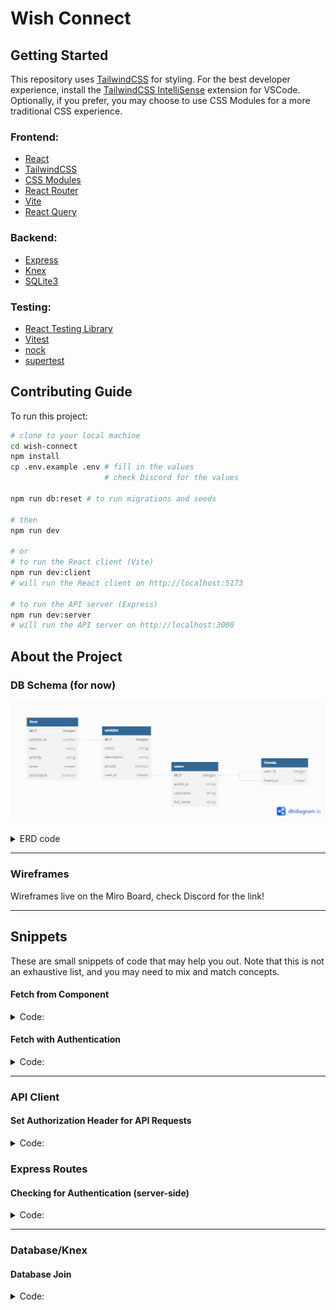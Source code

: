 # Wish Connect

## Getting Started 

This repository uses [TailwindCSS](https://tailwindcss.com/) for styling. For the best developer experience, install the [TailwindCSS IntelliSense](https://marketplace.visualstudio.com/items?itemName=bradlc.vscode-tailwindcss) extension for VSCode. Optionally, if you prefer, you may choose to use CSS Modules for a more traditional CSS experience.

### Frontend:

- [React](https://react.dev/)
- [TailwindCSS](https://tailwindcss.com/)
- [CSS Modules](https://github.com/css-modules/css-modules)
- [React Router](https://reactrouter.com/)
- [Vite](https://vitejs.dev/)
- [React Query](https://tanstack.com/query/latest/docs/react/overview)

### Backend:

- [Express](https://expressjs.com/)
- [Knex](http://knexjs.org/)
- [SQLite3](https://www.sqlite.org/index.html)

### Testing:

- [React Testing Library](https://testing-library.com/docs/react-testing-library/intro/)
- [Vitest](https://vitest.dev/)
- [nock](https://github.com/nock/nock)
- [supertest](https://github.com/visionmedia/supertest)

## Contributing Guide 

To run this project:

```sh
# clone to your local machine
cd wish-connect
npm install
cp .env.example .env # fill in the values
                     # check Discord for the values

npm run db:reset # to run migrations and seeds

# then
npm run dev

# or
# to run the React client (Vite)
npm run dev:client
# will run the React client on http://localhost:5173

# to run the API server (Express)
npm run dev:server
# will run the API server on http://localhost:3000
```

## About the Project 

### DB Schema (for now)

![db diagram](.docs/erd.png)

<details>
<summary>ERD code</summary>

```ts

Table wishlist {
  id integer [primary key]
  name string
  description string
  private boolean
  user_id integer
}

Table item {
  id integer [primary key]
  wishlist_id number
  item string
  priority string
  price integer
  purchased boolean
}


Table users {
  id integer [primary key]
  auth0_id string
  username string
  full_name string
}

Table friends {
  user_id integer
  friend_id integer
}


Ref: "item"."wishlist_id" > "wishlist"."id"

Ref: "wishlist"."user_id" > "users"."id"

Ref: "friends"."user_id" < "users"."id"

Ref: "friends"."friend_id" < "users"."id"
```

</details>

---

### Wireframes

Wireframes live on the Miro Board, check Discord for the link!

---


## Snippets 

These are small snippets of code that may help you out. Note that this is not an exhaustive list, and you may need to mix and match concepts.

#### Fetch from Component

<details>
  <summary>Code:</summary>

```ts
// component.tsx
const { data: fruits, isLoading, isError } = useQuery(['fruits'], getFruits)

if (isError) {
  return (/* ... */)
}

if (isLoading) {
  return (/* ... */)
}

return (/* ... */)
```

</details>

#### Fetch with Authentication

<details>
  <summary>Code:</summary>

```ts
// component.tsx
const { getAccessTokenSilently } = useAuth0()

const { data: fruits, isLoading, isError } = useQuery(['fruits'], async () => {
  const token = await getAccessTokenSilently()
  return getForbiddenFruits({ token })
})

if (isError) {
  return (/* ... */)
}

if (isLoading) {
  return (/* ... */)
}

return (/* ... */)
```

</details>

---

### API Client

#### Set Authorization Header for API Requests

<details>
  <summary>Code:</summary>

```ts
// apis/fruits.ts
async function getForbiddenFruits({ token }: { token: string }) {
  const response = await request
    .get('/api/v1/fruits')
    .set('Authorization', `Bearer ${token}`)

  return response.body.fruits
}
```

</details>

### Express Routes

#### Checking for Authentication (server-side)

<details>
  <summary>Code:</summary>

```ts
// server/routes/fruits.ts
router.get('/', checkJwt, (req, res) => {
  // req.auth is available here
  const userId = req.auth?.payload.sub

  try {
    const fruits = await db.getForbiddenFruits(userId)

    // ...
  } catch (error) {
    // ...
  }
})
```

</details>

---

### Database/Knex

#### Database Join

<details>
  <summary>Code:</summary>

```ts
// server/db/fuctions/reviews.ts
async function getFruits(): Promise<FruitWithReview[]> {
  //         table 1
  return (
    db('reviews')
      //     table 2   column 1           column 2
      .join('fruits', 'reviews.fruitId', 'fruits.id')
      .select(
        // make sure column names end up being unique
        'fruits.id',
        'fruits.name',
        'fruits.color',
        'fruits.taste',
        'reviews.tasteRating',
        'reviews.textureRating',
        'reviews.content'
      )
  )
}
```

</details>